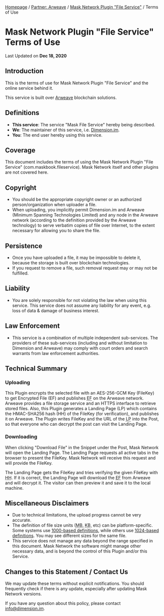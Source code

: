 [Homepage](../../) / [Partner: Arweave](../) / [Mask Network Plugin "File Service"](./) / Terms of Use

# Mask Network Plugin "File Service"<br>Terms of Use

Last Updated on **Dec 18, 2020**

## Introduction

This is the terms of use for Mask Network Plugin "File Service" and the online service behind it.

This service is built over [Arweave](https://arweave.org) blockchain solutions.

## Definitions

- **This service**: The service "Mask File Service" hereby being described.
- **We**: The maintainer of this service, i.e. [Dimension.im](https://dimension.im/).
- **You**: The end user hereby using this service.

## Coverage

This document includes the terms of using the Mask Network Plugin "File Service" (com.maskbook.fileservice). Mask Network itself and other plugins are not covered here.

## Copyright

- You should be the appropriate copyright owner or an authorized person/organization when uploader a file.
- When uploading, you implicitly permit Dimension.im and Arweave (Minimum Spanning Technologies Limited) and any node in the Arweave network (according to the definition provided by the Arweave technology) to serve verbatim copies of file over Internet, to the extent necessary for allowing you to share the file.

## Persistence

- Once you have uploaded a file, it may be impossible to delete it, because the storage is built over blockchain technologies.
- If you request to remove a file, such removal request may or may not be fulfilled.

## Liability

- You are solely responsible for not violating the law when using this service. This service does not assume any liability for any event, e.g. loss of data & damage of business interest.

## Law Enforcement

- This service is a combination of multiple independent sub-services. The providers of these sub-services (including and without limitation to Dimension and Arweave) may comply with court orders and search warrants from law enforcement authorities.

## Technical Summary

### Uploading

This Plugin encrypts the selected file with an AES-256-GCM Key (FileKey) to get Encrypted File (EF) and publishes <abbr title="Encrypted File">EF</abbr> on the Arweave network. Arweave provides a file storage service and an HTTPS interface to retrieve stored files. Also, this Plugin generates a Landing Page (LP) which contains the HMAC-SHA256 hash (HH) of the FileKey (for verification), and publishes it on Arweave. The Plugin writes FileKey and the URL of the <abbr title="Landing Page">LP</abbr> into the Post, so that everyone who can decrypt the post can visit the Landing Page.

### Downloading

When clicking "Download File" in the Snippet under the Post, Mask Network will open the Landing Page. The Landing Page requests all active tabs in the browser to present the FileKey. Mask Network will receive this request and will provide the FileKey.

The Landing Page gets the FileKey and tries verifying the given FileKey with <abbr title="HMAC-SHA256 hash">HH</abbr>. If it is correct, the Landing Page will download the <abbr title="Encrypted File">EF</abbr> from Arweave and will decrypt it. The visitor can then preview it and save it to the local machine.

## Miscellaneous Disclaimers

- Due to technical limitations, the upload progress cannot be very accurate.
- The definition of file size units (<abbr title="Mega-byte">MB</abbr>, <abbr title="Kilo-byte">KB</abbr>, etc) can be platform-specific. Some systems use [1000-based definitions](https://en.wikipedia.org/wiki/Metric_prefix), while others use [1024-based definitions](https://en.wikipedia.org/wiki/Binary_prefix). You may see different sizes for the same file.
- This service does not manage any data beyond the range specified in this document. Mask Network the software might manage other necessary data, and is beyond the control of this Plugin and/or this Service.

## Changes to this Statement / Contact Us

We may update these terms without explicit notifications. You should frequently check if there is any update, especially after updating Mask Network versions.

If you have any question about this policy, please contact [info@dimension.im](mailto:info@dimension.im).
